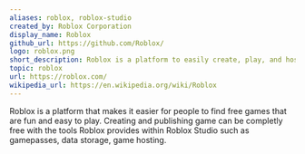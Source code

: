 ```yaml
---
aliases: roblox, roblox-studio
created_by: Roblox Corporation
display_name: Roblox
github_url: https://github.com/Roblox/
logo: roblox.png
short_description: Roblox is a platform to easily create, play, and host games all for free!
topic: roblox
url: https://roblox.com/
wikipedia_url: https://en.wikipedia.org/wiki/Roblox
---
```

Roblox is a platform that makes it easier for people to find free games that are fun and easy to play. Creating and publishing game can be completly free with the tools Roblox provides within Roblox Studio such as gamepasses, data storage, game hosting.
